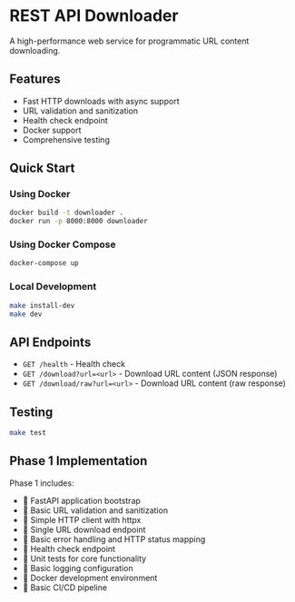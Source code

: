 # REST API Downloader

A high-performance web service for programmatic URL content downloading.

## Features

- Fast HTTP downloads with async support
- URL validation and sanitization
- Health check endpoint
- Docker support
- Comprehensive testing

## Quick Start

### Using Docker

```bash
docker build -t downloader .
docker run -p 8000:8000 downloader
```

### Using Docker Compose

```bash
docker-compose up
```

### Local Development

```bash
make install-dev
make dev
```

## API Endpoints

- `GET /health` - Health check
- `GET /download?url=<url>` - Download URL content (JSON response)
- `GET /download/raw?url=<url>` - Download URL content (raw response)

## Testing

```bash
make test
```

## Phase 1 Implementation

Phase 1 includes:
-  FastAPI application bootstrap
-  Basic URL validation and sanitization
-  Simple HTTP client with httpx
-  Single URL download endpoint
-  Basic error handling and HTTP status mapping
-  Health check endpoint
-  Unit tests for core functionality
-  Basic logging configuration
-  Docker development environment
-  Basic CI/CD pipeline